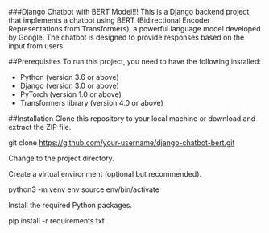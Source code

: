 ###Django Chatbot with BERT Model!!!
This is a Django backend project that implements a chatbot using BERT (Bidirectional Encoder Representations from Transformers), a powerful language model developed by Google. The chatbot is designed to provide responses based on the input from users.

##Prerequisites
To run this project, you need to have the following installed:

- Python (version 3.6 or above)
- Django (version 3.0 or above)
- PyTorch (version 1.0 or above)
- Transformers library (version 4.0 or above)

##Installation
Clone this repository to your local machine or download and extract the ZIP file.

git clone https://github.com/your-username/django-chatbot-bert.git

Change to the project directory.

Create a virtual environment (optional but recommended).

python3 -m venv env
source env/bin/activate

Install the required Python packages.

pip install -r requirements.txt

